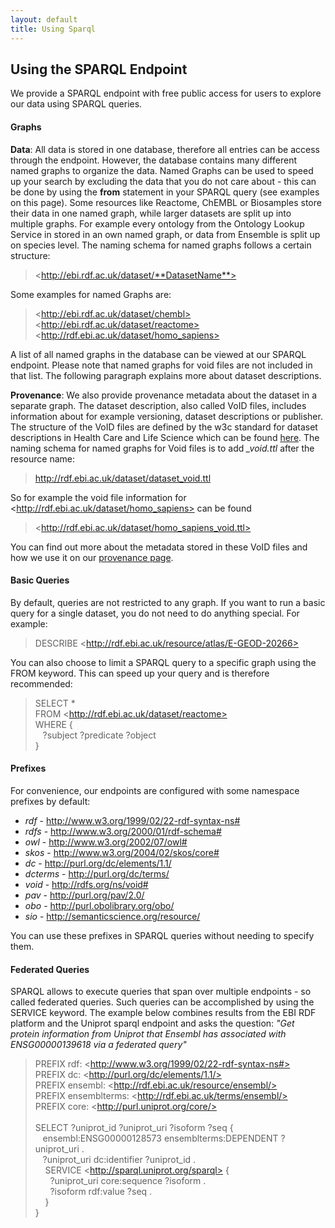 ```yaml
---
layout: default
title: Using Sparql
---
```

## Using the SPARQL Endpoint

We provide a SPARQL endpoint with free public access for users to explore our data using SPARQL queries.

#### Graphs
<strong>Data</strong>: All data is stored in one database, therefore all entries can be access through the endpoint. However, the database contains many different named graphs to organize the data. Named Graphs can be used to speed up your search by excluding the data that you do not care about - this can be done by using the **from** statement in your SPARQL query (see examples on this page). Some resources like Reactome, ChEMBL or Biosamples store their data in one named graph, while larger datasets are split up into multiple graphs. For example every ontology from the Ontology Lookup Service in stored in an own named graph, or data from Ensemble is split up on species level. The naming schema for named graphs follows a certain structure:
> &#60;http://ebi.rdf.ac.uk/dataset/**DatasetName**>

Some examples for named Graphs are:
> &#60;http://ebi.rdf.ac.uk/dataset/chembl> <br>
> &#60;http://ebi.rdf.ac.uk/dataset/reactome> <br>
> &#60;http://rdf.ebi.ac.uk/dataset/homo_sapiens>

A list of all named graphs in the database can be viewed at our SPARQL endpoint. Please note that named graphs for void files are not included in that list. The following paragraph explains more about dataset descriptions.


<strong>Provenance</strong>: We also provide provenance metadata about the dataset in a separate graph. The dataset description, also called VoID files, includes information about for example versioning, dataset descriptions or publisher. The structure of the VoID files are defined by the w3c standard for dataset descriptions in Health Care and Life Science which can be found [here](https://www.w3.org/TR/hcls-dataset/). The naming schema for named graphs for Void files is to add *_void.ttl* after the resource name:

> http://rdf.ebi.ac.uk/dataset/dataset_void.ttl

So for example the void file information for &#60;http://rdf.ebi.ac.uk/dataset/homo_sapiens> can be found
> &#60;http://rdf.ebi.ac.uk/dataset/homo_sapiens_void.ttl>

You can find out more about the metadata stored in these VoID files and how we use it on our [provenance page](/RDF-platform/documentation/provenance).


#### Basic Queries
By default, queries are not restricted to any graph. If you want to run a basic query for a single dataset, you do not need to do anything special. For example:

> DESCRIBE &#60;http://rdf.ebi.ac.uk/resource/atlas/E-GEOD-20266>


You can also choose to limit a SPARQL query to a specific graph using the FROM keyword. This can speed up your query and is therefore recommended:

> SELECT * <br>
> FROM &#60;http://rdf.ebi.ac.uk/dataset/reactome> <br>
> WHERE { <br>
> &nbsp;&nbsp; ?subject ?predicate ?object <br>
> }

#### Prefixes

For convenience, our endpoints are configured with some namespace prefixes by default:

* *rdf* -	http://www.w3.org/1999/02/22-rdf-syntax-ns#
* *rdfs* - http://www.w3.org/2000/01/rdf-schema#
* *owl* - http://www.w3.org/2002/07/owl#
* *skos* - http://www.w3.org/2004/02/skos/core#
* *dc* - http://purl.org/dc/elements/1.1/
* *dcterms* - http://purl.org/dc/terms/
* *void* - http://rdfs.org/ns/void#
* *pav* - http://purl.org/pav/2.0/
* *obo* - http://purl.obolibrary.org/obo/
* *sio* - http://semanticscience.org/resource/

You can use these prefixes in SPARQL queries without needing to specify them.

#### Federated Queries

SPARQL allows to execute queries that span over multiple endpoints - so called federated queries. Such queries can be accomplished by using the SERVICE keyword. The example below combines results from the EBI RDF platform and the Uniprot sparql endpoint and asks the question: *"Get protein information from Uniprot that Ensembl has associated with ENSG00000139618 via a federated query"*

>PREFIX rdf: &#60;http://www.w3.org/1999/02/22-rdf-syntax-ns#> <br>
>PREFIX dc: &#60;http://purl.org/dc/elements/1.1/> <br>
>PREFIX ensembl: &#60;http://rdf.ebi.ac.uk/resource/ensembl/> <br>
>PREFIX ensemblterms: &#60;http://rdf.ebi.ac.uk/terms/ensembl/> <br>
>PREFIX core: &#60;http://purl.uniprot.org/core/> <br><br>
>SELECT ?uniprot_id ?uniprot_uri ?isoform ?seq { <br>
>&nbsp;&nbsp;&nbsp;ensembl:ENSG00000128573 ensemblterms:DEPENDENT ?uniprot_uri . <br>
>&nbsp;&nbsp;&nbsp;?uniprot_uri dc:identifier ?uniprot_id . <br>
>&nbsp;&nbsp;&nbsp;&nbsp;SERVICE &#60;http://sparql.uniprot.org/sparql> { <br>
>&nbsp;&nbsp;&nbsp;&nbsp;&nbsp;&nbsp;?uniprot_uri core:sequence ?isoform . <br>
>&nbsp;&nbsp;&nbsp;&nbsp;&nbsp;&nbsp;?isoform rdf:value ?seq . <br>
>&nbsp;&nbsp;&nbsp;   } <br>
> }
